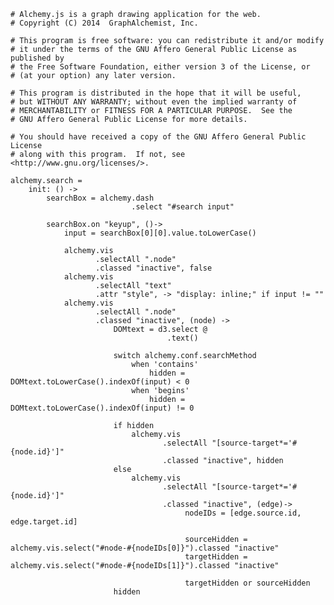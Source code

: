     # Alchemy.js is a graph drawing application for the web.
    # Copyright (C) 2014  GraphAlchemist, Inc.

    # This program is free software: you can redistribute it and/or modify
    # it under the terms of the GNU Affero General Public License as published by
    # the Free Software Foundation, either version 3 of the License, or
    # (at your option) any later version.

    # This program is distributed in the hope that it will be useful,
    # but WITHOUT ANY WARRANTY; without even the implied warranty of
    # MERCHANTABILITY or FITNESS FOR A PARTICULAR PURPOSE.  See the
    # GNU Affero General Public License for more details.

    # You should have received a copy of the GNU Affero General Public License
    # along with this program.  If not, see <http://www.gnu.org/licenses/>.

    alchemy.search = 
        init: () ->
            searchBox = alchemy.dash
                               .select "#search input"

            searchBox.on "keyup", ()->
                input = searchBox[0][0].value.toLowerCase()

                alchemy.vis
                       .selectAll ".node"
                       .classed "inactive", false
                alchemy.vis
                       .selectAll "text"
                       .attr "style", -> "display: inline;" if input != ""
                alchemy.vis
                       .selectAll ".node"
                       .classed "inactive", (node) ->
                           DOMtext = d3.select @
                                       .text()
       
                           switch alchemy.conf.searchMethod
                               when 'contains'
                                   hidden = DOMtext.toLowerCase().indexOf(input) < 0
                               when 'begins'
                                   hidden = DOMtext.toLowerCase().indexOf(input) != 0
       
                           if hidden
                               alchemy.vis
                                      .selectAll "[source-target*='#{node.id}']"
                                      .classed "inactive", hidden
                           else
                               alchemy.vis
                                      .selectAll "[source-target*='#{node.id}']"
                                      .classed "inactive", (edge)-> 
                                           nodeIDs = [edge.source.id, edge.target.id]
                                           
                                           sourceHidden = alchemy.vis.select("#node-#{nodeIDs[0]}").classed "inactive"
                                           targetHidden = alchemy.vis.select("#node-#{nodeIDs[1]}").classed "inactive"
                                           
                                           targetHidden or sourceHidden
                           hidden